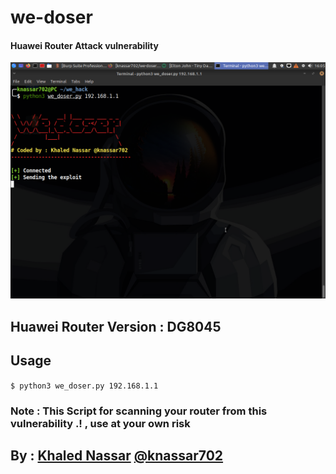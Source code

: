 # we-doser
#### Huawei Router Attack vulnerability

<img src='src/we_doser.png'>

## Huawei Router Version : DG8045


## Usage
```$ python3 we_doser.py 192.168.1.1```


### Note : This Script for scanning your router from this vulnerability .! , use at your own risk


## By : <a href='https://facebook.com/knassar702'>Khaled Nassar</a> <a href='mailto:knassar702@gmail.com'>@knassar702</a>
